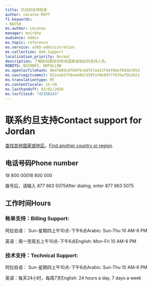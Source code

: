 ```yaml
---
title: 约旦的支持信息
author: cmcatee-MSFT
f1.keywords:
- NOCSH
ms.author: cmcatee
manager: mnirkhe
audience: Admin
ms.topic: reference
ms.service: o365-administration
ms.collection: Adm_Support
localization_priority: Normal
description: 了解如何联系你所在国家或地区的支持人员。
ROBOTS: NOINDEX, NOFOLLOW
ms.openlocfilehash: 064f889c8f84f9c4df67a423f94f0de70d3b705d
ms.sourcegitcommit: 812aab5f58eed4bf359faf0e99f7f876af5b1023
ms.translationtype: MT
ms.contentlocale: zh-CN
ms.lasthandoff: 03/02/2020
ms.locfileid: "42358143"
---
```

# <a name="contact-support-for-jordan"></a><span data-ttu-id="3dad8-103">联系约旦支持</span><span class="sxs-lookup"><span data-stu-id="3dad8-103">Contact support for Jordan</span></span>

<span data-ttu-id="3dad8-104">[查找其他国家或地区](../contact-support-for-business-products.md)。</span><span class="sxs-lookup"><span data-stu-id="3dad8-104">[Find another country or region](../contact-support-for-business-products.md).</span></span>

## <a name="phone-number"></a><span data-ttu-id="3dad8-105">电话号码</span><span class="sxs-lookup"><span data-stu-id="3dad8-105">Phone number</span></span>
<span data-ttu-id="3dad8-106">18 800 000</span><span class="sxs-lookup"><span data-stu-id="3dad8-106">18 800 000</span></span>

<span data-ttu-id="3dad8-107">拨号后，请输入 877 663 5075</span><span class="sxs-lookup"><span data-stu-id="3dad8-107">After dialing, enter 877 663 5075</span></span>

## <a name="hours"></a><span data-ttu-id="3dad8-108">工作时间</span><span class="sxs-lookup"><span data-stu-id="3dad8-108">Hours</span></span>
### <a name="billing-support"></a><span data-ttu-id="3dad8-109">帐单支持：</span><span class="sxs-lookup"><span data-stu-id="3dad8-109">Billing Support:</span></span>

<span data-ttu-id="3dad8-110">阿拉伯语： Sun-星期四上午10点-下午6点</span><span class="sxs-lookup"><span data-stu-id="3dad8-110">Arabic: Sun-Thu 10 AM-6 PM</span></span>

<span data-ttu-id="3dad8-111">英语：周一至周五上午10点-下午6点</span><span class="sxs-lookup"><span data-stu-id="3dad8-111">English: Mon-Fri 10 AM-6 PM</span></span>

### <a name="technical-support"></a><span data-ttu-id="3dad8-112">技术支持：</span><span class="sxs-lookup"><span data-stu-id="3dad8-112">Technical Support:</span></span>

<span data-ttu-id="3dad8-113">阿拉伯语： Sun-星期四上午10点-下午6点</span><span class="sxs-lookup"><span data-stu-id="3dad8-113">Arabic: Sun-Thu 10 AM-6 PM</span></span>

<span data-ttu-id="3dad8-114">英语：每天24小时，每周7天</span><span class="sxs-lookup"><span data-stu-id="3dad8-114">English: 24 hours a day, 7 days a week</span></span>

